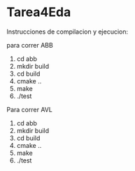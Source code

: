 # Tarea4Eda


Instrucciones de compilacion y ejecucion:

para correr ABB

1. cd abb
2. mkdir build
3. cd build
4. cmake ..
5. make
6. ./test


Para correr AVL

1. cd abb
2. mkdir build
3. cd build
4. cmake ..
5. make
6. ./test